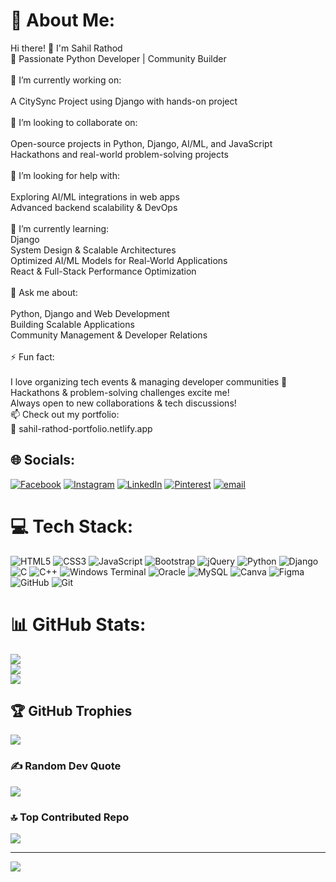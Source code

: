 # 💫 About Me:
Hi there! 👋 I'm Sahil Rathod<br>🚀 Passionate Python Developer | Community Builder<br><br>🔭 I’m currently working on:<br><br>A CitySync Project using Django with hands-on project<br><br>👯 I’m looking to collaborate on:<br><br>Open-source projects in Python, Django, AI/ML, and JavaScript<br>Hackathons and real-world problem-solving projects<br><br>🤝 I’m looking for help with:<br><br>Exploring AI/ML integrations in web apps<br>Advanced backend scalability & DevOps<br><br>🌱 I’m currently learning:<br>Django<br>System Design & Scalable Architectures<br>Optimized AI/ML Models for Real-World Applications<br>React & Full-Stack Performance Optimization<br><br>💬 Ask me about:<br><br>Python, Django and Web Development<br>Building Scalable Applications<br>Community Management & Developer Relations<br><br>⚡ Fun fact:<br><br>I love organizing tech events & managing developer communities 🚀<br>Hackathons & problem-solving challenges excite me!<br>Always open to new collaborations & tech discussions!<br>📫 Check out my portfolio:<br>🔗 sahil-rathod-portfolio.netlify.app


## 🌐 Socials:
[![Facebook](https://img.shields.io/badge/Facebook-%231877F2.svg?logo=Facebook&logoColor=white)](https://facebook.com/https://www.facebook.com/share/1E42z44Gsd/) [![Instagram](https://img.shields.io/badge/Instagram-%23E4405F.svg?logo=Instagram&logoColor=white)](https://instagram.com/https://www.instagram.com/itz_rathod._.07/) [![LinkedIn](https://img.shields.io/badge/LinkedIn-%230077B5.svg?logo=linkedin&logoColor=white)](https://linkedin.com/in/https://www.linkedin.com/in/sahilrathod-code) [![Pinterest](https://img.shields.io/badge/Pinterest-%23E60023.svg?logo=Pinterest&logoColor=white)](https://pinterest.com/https://in.pinterest.com/sahilrathodcode/) [![email](https://img.shields.io/badge/Email-D14836?logo=gmail&logoColor=white)](mailto:sahilrathod.code@gmail.com) 

# 💻 Tech Stack:
![HTML5](https://img.shields.io/badge/html5-%23E34F26.svg?style=for-the-badge&logo=html5&logoColor=white) ![CSS3](https://img.shields.io/badge/css3-%231572B6.svg?style=for-the-badge&logo=css3&logoColor=white) ![JavaScript](https://img.shields.io/badge/javascript-%23323330.svg?style=for-the-badge&logo=javascript&logoColor=%23F7DF1E) ![Bootstrap](https://img.shields.io/badge/bootstrap-%238511FA.svg?style=for-the-badge&logo=bootstrap&logoColor=white) ![jQuery](https://img.shields.io/badge/jquery-%230769AD.svg?style=for-the-badge&logo=jquery&logoColor=white) ![Python](https://img.shields.io/badge/python-3670A0?style=for-the-badge&logo=python&logoColor=ffdd54) ![Django](https://img.shields.io/badge/django-%23092E20.svg?style=for-the-badge&logo=django&logoColor=white) ![C](https://img.shields.io/badge/c-%2300599C.svg?style=for-the-badge&logo=c&logoColor=white) ![C++](https://img.shields.io/badge/c++-%2300599C.svg?style=for-the-badge&logo=c%2B%2B&logoColor=white) ![Windows Terminal](https://img.shields.io/badge/Windows%20Terminal-%234D4D4D.svg?style=for-the-badge&logo=windows-terminal&logoColor=white) ![Oracle](https://img.shields.io/badge/Oracle-F80000?style=for-the-badge&logo=oracle&logoColor=white) ![MySQL](https://img.shields.io/badge/mysql-4479A1.svg?style=for-the-badge&logo=mysql&logoColor=white) ![Canva](https://img.shields.io/badge/Canva-%2300C4CC.svg?style=for-the-badge&logo=Canva&logoColor=white) ![Figma](https://img.shields.io/badge/figma-%23F24E1E.svg?style=for-the-badge&logo=figma&logoColor=white) ![GitHub](https://img.shields.io/badge/github-%23121011.svg?style=for-the-badge&logo=github&logoColor=white) ![Git](https://img.shields.io/badge/git-%23F05033.svg?style=for-the-badge&logo=git&logoColor=white)
# 📊 GitHub Stats:
![](https://github-readme-stats.vercel.app/api?username=code-hunter07&theme=dark&hide_border=false&include_all_commits=false&count_private=false)<br/>
![](https://github-readme-streak-stats.herokuapp.com/?user=code-hunter07&theme=dark&hide_border=false)<br/>
![](https://github-readme-stats.vercel.app/api/top-langs/?username=code-hunter07&theme=dark&hide_border=false&include_all_commits=false&count_private=false&layout=compact)

## 🏆 GitHub Trophies
![](https://github-profile-trophy.vercel.app/?username=code-hunter07&theme=radical&no-frame=false&no-bg=true&margin-w=4)

### ✍️ Random Dev Quote
![](https://quotes-github-readme.vercel.app/api?type=horizontal&theme=radical)

### 🔝 Top Contributed Repo
![](https://github-contributor-stats.vercel.app/api?username=code-hunter07&limit=5&theme=dark&combine_all_yearly_contributions=true)

---
[![](https://visitcount.itsvg.in/api?id=code-hunter07&icon=2&color=1)](https://visitcount.itsvg.in)

<!-- Proudly created with GPRM ( https://gprm.itsvg.in ) -->
